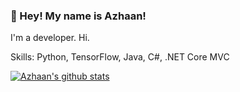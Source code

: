 ### 👋 Hey! My name is Azhaan!

I'm a developer. Hi.

Skills: Python, TensorFlow, Java, C#, .NET Core MVC

[![Azhaan's github stats](https://github-readme-stats.vercel.app/api?username=azh412)](https://github.com/anuraghazra/github-readme-stats)
